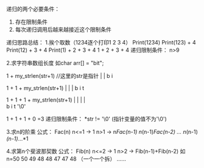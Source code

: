 递归的两个必要条件：
1. 存在限制条件
2. 每次递归调用后越来越接近这个限制条件

递归思路总结：
1.挨个取数（1234逐个打印1 2 3 4）
  Print(1234)
  Print(123) + 4
  Print(12) + 3 + 4
  Print(1) + 2 + 3 + 4
  1 + 2 + 3 + 4
  递归限制条件：
  n>9

2.求字符串数组长度
  如char arr[] = "bit";
  
  1 + my_strlen(str+1)  //这里的str是指针
  |               |
  b               i
  
  1 + 1 + my_strlen(str+1)
  |   |               |
  b   i               t
  
  1 + 1 + 1 + my_strlen(str+1)
  |   |   |           |  
  b   i   t          '\0'
  
  1 + 1 + 1 + 0
  =3
  递归限制条件：
  *str != '\0' (指针变量的值不为'\0')
  
3.求n的阶乘
  公式：
        Fac(n) n<=1 -> 1
               n>1  -> n*Fac(n-1)
                       n*(n-1)*Fac(n-2)
                          ...
                       n*(n-1)*(n-1)*...*1

4.求第n个斐波那契数
  公式：
        Fib(n) n<=2 -> 1
               n>2 -> Fib(n-1)+Fib(n-2)
  如n=50
     50
   49  48
 48 47 47 48   （一个一个拆）
   ......
  
  
        
  
     
